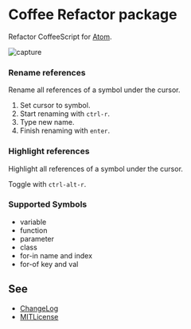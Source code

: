 # Coffee Refactor package

Refactor CoffeeScript for [Atom](https://atom.io/).

![capture](https://cloud.githubusercontent.com/assets/514164/2703394/345b1d5a-c44f-11e3-9640-b9a20c4b7f70.gif)

### Rename references

Rename all references of a symbol under the cursor.

1. Set cursor to symbol.
2. Start renaming with `ctrl-r`.
3. Type new name.
4. Finish renaming with `enter`.

### Highlight references

Highlight all references of a symbol under the cursor.

Toggle with `ctrl-alt-r`.

### Supported Symbols

* variable
* function
* parameter
* class
* for-in name and index
* for-of key and val

## See

* [ChangeLog](CHANGELOG.md)
* [MITLicense](LICENSE.md)
